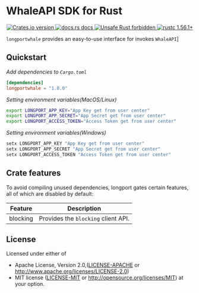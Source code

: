 # WhaleAPI SDK for Rust

<div align="center">
  <a href="https://crates.io/crates/longport">
    <img src="https://img.shields.io/crates/v/longport.svg?style=flat-square"
    alt="Crates.io version" />
  </a>
  <a href="https://docs.rs/longport">
    <img src="https://img.shields.io/badge/docs-latest-blue.svg?style=flat-square"
      alt="docs.rs docs" />
  </a>
  <a href="https://github.com/rust-secure-code/safety-dance/">
    <img src="https://img.shields.io/badge/unsafe-forbidden-success.svg?style=flat-square"
      alt="Unsafe Rust forbidden" />
  </a>
  <a href="https://blog.rust-lang.org/2021/11/01/Rust-1.56.1.html">
    <img src="https://img.shields.io/badge/rustc-1.56.1+-ab6000.svg"
      alt="rustc 1.56.1+" />
  </a>
</div>


`longportwhale` provides an easy-to-use interface for invokes `WhaleAPI`]

## Quickstart

_Add dependencies to `Cargo.toml`_

```toml
[dependencies]
longportwhale = "1.0.0"
```

_Setting environment variables(MacOS/Linux)_

```bash
export LONGPORT_APP_KEY="App Key get from user center"
export LONGPORT_APP_SECRET="App Secret get from user center"
export LONGPORT_ACCESS_TOKEN="Access Token get from user center"
```

_Setting environment variables(Windows)_

```powershell
setx LONGPORT_APP_KEY "App Key get from user center"
setx LONGPORT_APP_SECRET "App Secret get from user center"
setx LONGPORT_ACCESS_TOKEN "Access Token get from user center"
```

## Crate features

To avoid compiling unused dependencies, longport gates certain features, all of which are disabled by default:

| Feature  | Description                         |
|----------|-------------------------------------|
| blocking | Provides the `blocking` client API. |

## License

Licensed under either of

* Apache License, Version 2.0,([LICENSE-APACHE](./LICENSE-APACHE) or <http://www.apache.org/licenses/LICENSE-2.0>)
* MIT license ([LICENSE-MIT](./LICENSE-MIT) or <http://opensource.org/licenses/MIT>) at your option.
